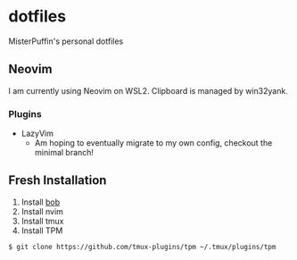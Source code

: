 # dotfiles
MisterPuffin's personal dotfiles

## Neovim
I am currently using Neovim on WSL2. Clipboard is managed by win32yank.

### Plugins
- LazyVim
  - Am hoping to eventually migrate to my own config, checkout the minimal branch!

## Fresh Installation

1. Install [bob](https://github.com/MordechaiHadad/bob)
2. Install nvim
2. Install tmux
3. Install TPM

```console
$ git clone https://github.com/tmux-plugins/tpm ~/.tmux/plugins/tpm
```

